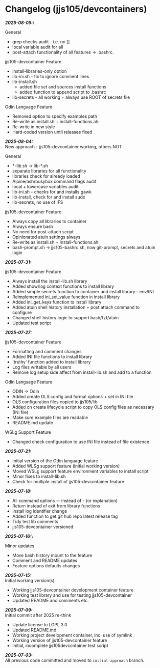 # Changelog (jjs105/devcontainers)

_**2025-08-05:**_\

General

- grep checks audit - i.e. no []
- local variable audit for all
- post-attach functionality of all features -> .bashrc.

jjs105-devcontainer Feature

- install-libraries-only option
- lib-ini.sh - fix to ignore comment lines
- lib-install.sh
  - added file set and sources install functions
  - added function to append script to .bashrc
- lib-secrets - all working + always use ROOT of secrets file

Odin Language Feature

- Removed option to specify examples path
- Re-write as install.sh + install-functions.ah
- Re-write in new style
- Hard-coded version until releases fixed

_**2025-08-04:**_\
New approach - jjs105-devcontainer working, others NOT

General

- \*-lib.sh -> lib-\*.sh
- separate libraries for all functionality
- libraries check for already loaded
- Alpine/ash/busybox command flags audit
- local + lowercase variables audit
- lib-ini.sh - checks for and installs gawk
- lib-install, check for and install sudo
- lib-secrets, no use of IFS

jjs105-devcontainer Feature

- Always copy all libraries to container
- Always ensure bash
- No need for post-attach script
- Opinionated atuin settings always
- Re-write as install.sh + install-functions.ah
- bash-prompt.sh -> jjs105-bashrc.sh, now git-prompt, secrets and atuin login

_**2025-07-31:**_

jjs105-devcontainer Feature

- Always install the install-lib.sh library
- Added show/log context functions to install library
- Added simple secrets function to container and install library - env/INI
- Reimplemented ini_set_value function in install library
- Added ini_get_keys function to install library
- Added atuin shell history installation + post attach command to configure
- Changed shell history logic to support bash/fzf/atuin
- Updated test script

_**2025-07-27:**_

jjs105-devcontainer Feature

- Formatting and comment changes
- Added INI file functions to install library
- 'truthy' function added to install library
- Log files writable by all users
- Remove log setup side affect from install-lib.sh and add to a function

Odin Language Feature

- ODIN -> Odin
- Added create OLS config and format options + set in INI file
- OLS configuration files copied to jjs105/lib
- Added on create lifecycle script to copy OLS config files as necessary
  (INI file)
- Make sure example files are readable
- README.md update

WSLg Support Feature

- Changed check configuration to use INI file instead of file existence

_**2025-07-21:**_

- Initial version of the Odin language feature
- Added WLSg support feature (initial working version)
- Moved WSLg support feature environment variables to install script
- Minor fixes to install-lib.sh
- Check for multiple install of jjs105-devcontainer feature

_**2025-07-18:**_

- All command options -- instead of - (or explanation)
- Return instead of exit from library functions
- Install log identifier change
- Added function to get git hub repo latest release tag
- Tidy test lib comments
- jjs105-devcontainer versioned

_**2025-07-16:**_\

Minor updates

- Move bash history mount to the feature
- Comment and README updates
- Feature options defaults changes

_**2025-07-15:**_\
Initial working version(s)

- Working jjs105-devcontainer development container feature
- Working test library and use for testing jjs105-devcontainer
- Updated README and comments etc.

_**2025-07-09:**_\
Initial commit after 2025 re-think

- Update license to LGPL 3.0
- Updated README.md
- Working project development container, inc. use of symlink
- Working version of jjs105-devcontainer feature
- Initial, incomplete jjs105devcontainer test script

_**2025-07-03:**_\
All previous code committed and moved to `initial-approach` branch.
